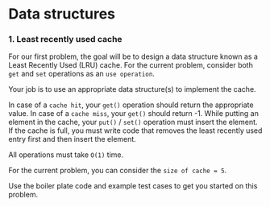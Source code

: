# Data structures

### 1. Least recently used cache

For our first problem, the goal will be to design a data structure known as a Least Recently Used (LRU) cache. For the current problem, consider both ```get``` and ```set``` operations as an ```use operation```.

Your job is to use an appropriate data structure(s) to implement the cache.

In case of a ```cache hit```, your ```get()``` operation should return the appropriate value.
In case of a ```cache miss```, your ```get()``` should return -1.
While putting an element in the cache, your ```put()``` / ```set()``` operation must insert the element. If the cache is full, you must write code that removes the least recently used entry first and then insert the element.

All operations must take ```O(1)``` time.

For the current problem, you can consider the ```size of cache = 5```.

Use the boiler plate code and example test cases to get you started on this problem.